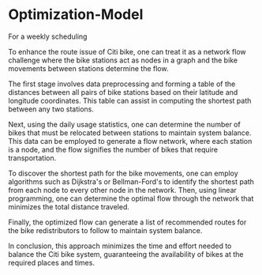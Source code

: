 # Optimization-Model
For a weekly scheduling

To enhance the route issue of Citi bike, one can treat it as a network flow challenge where the bike stations act as nodes in a graph and the bike movements between stations determine the flow.

The first stage involves data preprocessing and forming a table of the distances between all pairs of bike stations based on their latitude and longitude coordinates. This table can assist in computing the shortest path between any two stations.

Next, using the daily usage statistics, one can determine the number of bikes that must be relocated between stations to maintain system balance. This data can be employed to generate a flow network, where each station is a node, and the flow signifies the number of bikes that require transportation.

To discover the shortest path for the bike movements, one can employ algorithms such as Dijkstra's or Bellman-Ford's to identify the shortest path from each node to every other node in the network. Then, using linear programming, one can determine the optimal flow through the network that minimizes the total distance traveled.

Finally, the optimized flow can generate a list of recommended routes for the bike redistributors to follow to maintain system balance.

In conclusion, this approach minimizes the time and effort needed to balance the Citi bike system, guaranteeing the availability of bikes at the required places and times.
